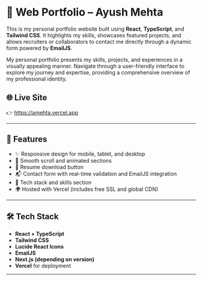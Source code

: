 

# 💼 Web Portfolio – Ayush Mehta

This is my personal portfolio website built using **React**, **TypeScript**, and **Tailwind CSS**. It highlights my skills, showcases featured projects, and allows recruiters or collaborators to contact me directly through a dynamic form powered by **EmailJS**.

My personal portfolio presents my skills, projects, and experiences in a visually appealing manner. Navigate through a user-friendly interface to explore my journey and expertise, providing a comprehensive overview of my professional identity.

## 🌐 Live Site

👉 https://amehta.vercel.app


---

## 🚀 Features

- ✨ Responsive design for mobile, tablet, and desktop
- 🎯 Smooth scroll and animated sections
- 📄 Resume download button
- 📬 Contact form with real-time validation and EmailJS integration
- 🧠 Tech stack and skills section
- 🌍 Hosted with Vercel (includes free SSL and global CDN)

---

## 🛠 Tech Stack

- **React + TypeScript**
- **Tailwind CSS**
- **Lucide React Icons**
- **EmailJS**
- **Next.js (depending on version)**
- **Vercel** for deployment

---

